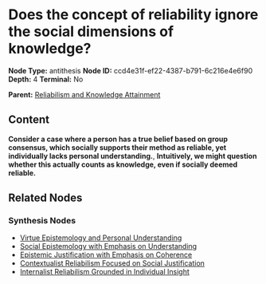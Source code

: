# Does the concept of reliability ignore the social dimensions of knowledge?

**Node Type:** antithesis
**Node ID:** ccd4e31f-ef22-4387-b791-6c216e4e6f90
**Depth:** 4
**Terminal:** No

**Parent:** [Reliabilism and Knowledge Attainment](reliabilism-and-knowledge-attainment-synthesis-714d0a23-d74a-459e-8fa2-8993f1a4ea08.md)

## Content

**Consider a case where a person has a true belief based on group consensus, which socially supports their method as reliable, yet individually lacks personal understanding.**, **Intuitively, we might question whether this actually counts as knowledge, even if socially deemed reliable.**

## Related Nodes

### Synthesis Nodes

- [Virtue Epistemology and Personal Understanding](virtue-epistemology-and-personal-understanding-synthesis-707a6fe7-47f1-4293-acfc-aff76a03121d.md)
- [Social Epistemology with Emphasis on Understanding](social-epistemology-with-emphasis-on-understanding-synthesis-adfa7c85-9a52-465f-8aff-188c169c3cf5.md)
- [Epistemic Justification with Emphasis on Coherence](epistemic-justification-with-emphasis-on-coherence-synthesis-c64754f0-6b8c-45e9-8c06-1c8aad990438.md)
- [Contextualist Reliabilism Focused on Social Justification](contextualist-reliabilism-focused-on-social-justification-synthesis-463391c8-a275-40d5-86b7-68ec028820ed.md)
- [Internalist Reliabilism Grounded in Individual Insight](internalist-reliabilism-grounded-in-individual-insight-synthesis-68fd948d-711d-4a88-aab2-57160f5fac04.md)
